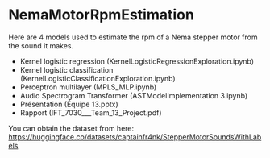 # NemaMotorRpmEstimation
Here are 4 models used to estimate the rpm of a Nema stepper motor from the sound it makes.
- Kernel logistic regression (KernelLogisticRegressionExploration.ipynb)
- Kernel logistic classification (KernelLogisticClassificationExploration.ipynb)
- Perceptron multilayer (MPLS_MLP.ipynb)
- Audio Spectrogram Transformer (ASTModelImplementation 3.ipynb)
- Présentation (Équipe 13.pptx)
- Rapport (IFT_7030___Team_13_Project.pdf)


You can obtain the dataset from here: 
https://huggingface.co/datasets/captainfr4nk/StepperMotorSoundsWithLabels
